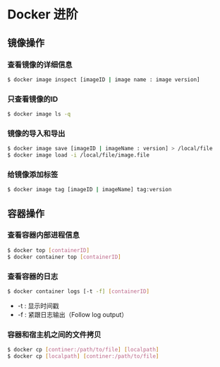 # Docker 进阶

## 镜像操作

### 查看镜像的详细信息

```bash
$ docker image inspect [imageID | image name : image version]
```

### 只查看镜像的ID

```bash
$ docker image ls -q
```

### 镜像的导入和导出

```bash
$ docker image save [imageID | imageName : version] > /local/file
$ docker image load -i /local/file/image.file
```

### 给镜像添加标签

```bash
$ docker image tag [imageID | imageName] tag:version
```

## 容器操作

### 查看容器内部进程信息

```bash
$ docker top [containerID] 
$ docker container top [containerID]
```

### 查看容器的日志

```bash
$ docker container logs [-t -f] [containerID]
```

* -t : 显示时间戳
* -f : 紧跟日志输出（Follow log output）

### 容器和宿主机之间的文件拷贝

```bash
$ docker cp [continer:/path/to/file] [localpath]
$ docker cp [localpath] [continer:/path/to/file]
```

